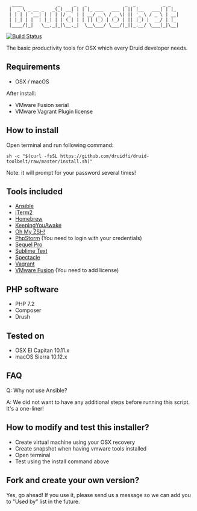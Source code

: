 ```
  ____             _     _   _              _  _          _ _
 |  _ \ _ __ _   _(_) __| | | |_ ___   ___ | || |__   ___| | |_
 | | | | '__| | | | |/ _` | | __/ _ \ / _ \| || '_ \ / _ \ | __|
 | |_| | |  | |_| | | (_| | | || (_) | (_) | || |_) |  __/ | |_
 |____/|_|   \__,_|_|\__,_|  \__\___/ \___/|_||_.__/ \___|_|\__|

```

[![Build Status](https://travis-ci.org/druidfi/druid-toolbelt.svg?branch=master)](https://travis-ci.org/druidfi/druid-toolbelt)

The basic productivity tools for OSX which every Druid developer needs.

## Requirements

- OSX / macOS

After install:

- VMware Fusion serial
- VMware Vagrant Plugin license

## How to install

Open terminal and run following command:
```
sh -c "$(curl -fsSL https://github.com/druidfi/druid-toolbelt/raw/master/install.sh)"
```

Note: it will prompt for your password several times!

## Tools included

- [Ansible](https://www.ansible.com/)
- [iTerm2](https://www.iterm2.com/)
- [Homebrew](http://brew.sh/)
- [KeepingYouAwake](https://github.com/newmarcel/KeepingYouAwake)
- [Oh My ZSH!](http://ohmyz.sh/)
- [PhpStorm](https://www.jetbrains.com/phpstorm/) (You need to login with your credentials)
- [Sequel Pro](http://www.sequelpro.com/)
- [Sublime Text](https://www.sublimetext.com/)
- [Spectacle](https://www.spectacleapp.com/)
- [Vagrant](https://www.vagrantup.com/)
- [VMware Fusion](https://www.vmware.com/products/fusion) (You need to add license)

## PHP software

- PHP 7.2
- Composer
- Drush

## Tested on

- OSX El Capitan 10.11.x
- macOS Sierra 10.12.x

## FAQ

Q: Why not use Ansible?

A: We did not want to have any additional steps before running this script. It's a one-liner!

## How to modify and test this installer?

- Create virtual machine using your OSX recovery
- Create snapshot when having vmware tools installed
- Open terminal
- Test using the install command above

## Fork and create your own version?

Yes, go ahead! If you use it, please send us a message so we can add you to "Used by" list in the future.
